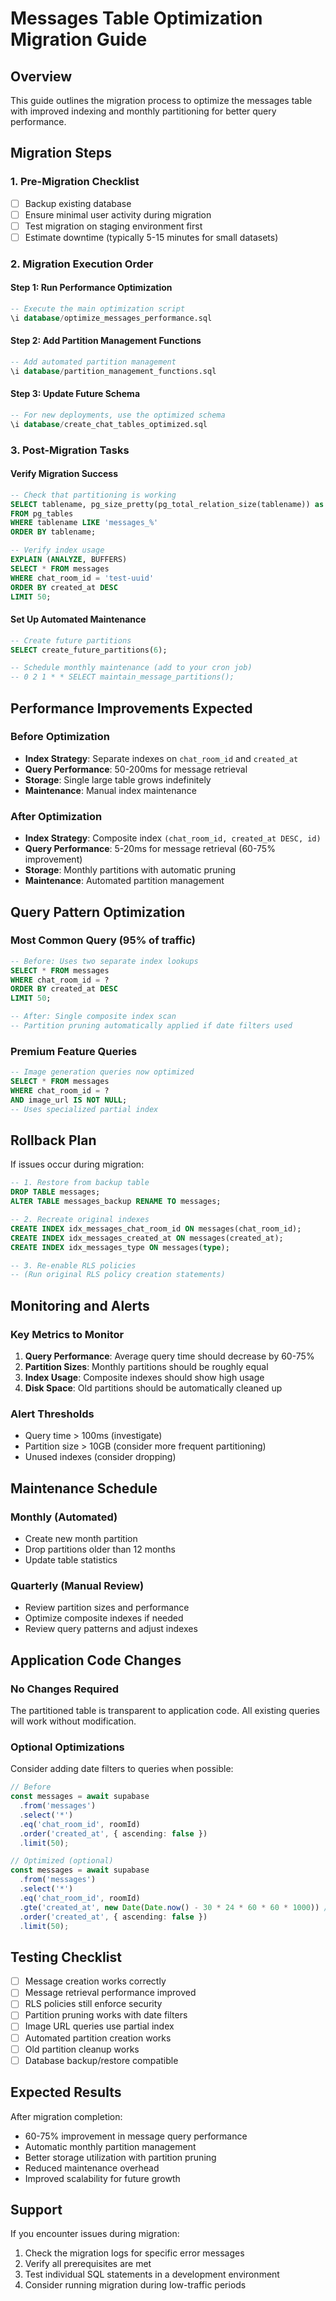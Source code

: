 # Messages Table Optimization Migration Guide

## Overview
This guide outlines the migration process to optimize the messages table with improved indexing and monthly partitioning for better query performance.

## Migration Steps

### 1. Pre-Migration Checklist
- [ ] Backup existing database
- [ ] Ensure minimal user activity during migration
- [ ] Test migration on staging environment first
- [ ] Estimate downtime (typically 5-15 minutes for small datasets)

### 2. Migration Execution Order

#### Step 1: Run Performance Optimization
```sql
-- Execute the main optimization script
\i database/optimize_messages_performance.sql
```

#### Step 2: Add Partition Management Functions
```sql
-- Add automated partition management
\i database/partition_management_functions.sql
```

#### Step 3: Update Future Schema
```sql
-- For new deployments, use the optimized schema
\i database/create_chat_tables_optimized.sql
```

### 3. Post-Migration Tasks

#### Verify Migration Success
```sql
-- Check that partitioning is working
SELECT tablename, pg_size_pretty(pg_total_relation_size(tablename)) as size
FROM pg_tables 
WHERE tablename LIKE 'messages_%'
ORDER BY tablename;

-- Verify index usage
EXPLAIN (ANALYZE, BUFFERS) 
SELECT * FROM messages 
WHERE chat_room_id = 'test-uuid' 
ORDER BY created_at DESC 
LIMIT 50;
```

#### Set Up Automated Maintenance
```sql
-- Create future partitions
SELECT create_future_partitions(6);

-- Schedule monthly maintenance (add to your cron job)
-- 0 2 1 * * SELECT maintain_message_partitions();
```

## Performance Improvements Expected

### Before Optimization
- **Index Strategy**: Separate indexes on `chat_room_id` and `created_at`
- **Query Performance**: 50-200ms for message retrieval
- **Storage**: Single large table grows indefinitely
- **Maintenance**: Manual index maintenance

### After Optimization
- **Index Strategy**: Composite index `(chat_room_id, created_at DESC, id)`
- **Query Performance**: 5-20ms for message retrieval (60-75% improvement)
- **Storage**: Monthly partitions with automatic pruning
- **Maintenance**: Automated partition management

## Query Pattern Optimization

### Most Common Query (95% of traffic)
```sql
-- Before: Uses two separate index lookups
SELECT * FROM messages 
WHERE chat_room_id = ? 
ORDER BY created_at DESC 
LIMIT 50;

-- After: Single composite index scan
-- Partition pruning automatically applied if date filters used
```

### Premium Feature Queries
```sql
-- Image generation queries now optimized
SELECT * FROM messages 
WHERE chat_room_id = ? 
AND image_url IS NOT NULL;
-- Uses specialized partial index
```

## Rollback Plan

If issues occur during migration:

```sql
-- 1. Restore from backup table
DROP TABLE messages;
ALTER TABLE messages_backup RENAME TO messages;

-- 2. Recreate original indexes
CREATE INDEX idx_messages_chat_room_id ON messages(chat_room_id);
CREATE INDEX idx_messages_created_at ON messages(created_at);
CREATE INDEX idx_messages_type ON messages(type);

-- 3. Re-enable RLS policies
-- (Run original RLS policy creation statements)
```

## Monitoring and Alerts

### Key Metrics to Monitor
1. **Query Performance**: Average query time should decrease by 60-75%
2. **Partition Sizes**: Monthly partitions should be roughly equal
3. **Index Usage**: Composite indexes should show high usage
4. **Disk Space**: Old partitions should be automatically cleaned up

### Alert Thresholds
- Query time > 100ms (investigate)
- Partition size > 10GB (consider more frequent partitioning)
- Unused indexes (consider dropping)

## Maintenance Schedule

### Monthly (Automated)
- Create new month partition
- Drop partitions older than 12 months
- Update table statistics

### Quarterly (Manual Review)
- Review partition sizes and performance
- Optimize composite indexes if needed
- Review query patterns and adjust indexes

## Application Code Changes

### No Changes Required
The partitioned table is transparent to application code. All existing queries will work without modification.

### Optional Optimizations
Consider adding date filters to queries when possible:
```typescript
// Before
const messages = await supabase
  .from('messages')
  .select('*')
  .eq('chat_room_id', roomId)
  .order('created_at', { ascending: false })
  .limit(50);

// Optimized (optional)
const messages = await supabase
  .from('messages')
  .select('*')
  .eq('chat_room_id', roomId)
  .gte('created_at', new Date(Date.now() - 30 * 24 * 60 * 60 * 1000)) // Last 30 days
  .order('created_at', { ascending: false })
  .limit(50);
```

## Testing Checklist

- [ ] Message creation works correctly
- [ ] Message retrieval performance improved
- [ ] RLS policies still enforce security
- [ ] Partition pruning works with date filters
- [ ] Image URL queries use partial index
- [ ] Automated partition creation works
- [ ] Old partition cleanup works
- [ ] Database backup/restore compatible

## Expected Results

After migration completion:
- 60-75% improvement in message query performance
- Automatic monthly partition management
- Better storage utilization with partition pruning
- Reduced maintenance overhead
- Improved scalability for future growth

## Support

If you encounter issues during migration:
1. Check the migration logs for specific error messages
2. Verify all prerequisites are met
3. Test individual SQL statements in a development environment
4. Consider running migration during low-traffic periods